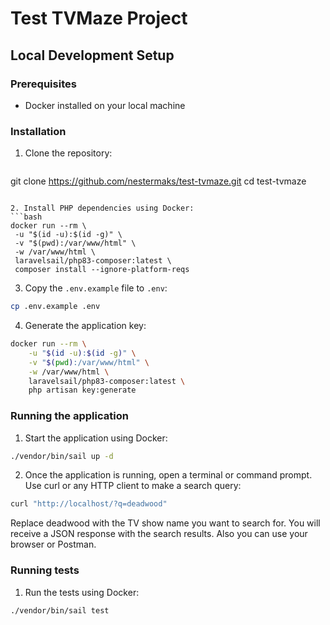 # Test TVMaze Project

## Local Development Setup

### Prerequisites
- Docker installed on your local machine

### Installation

1. Clone the repository:
   ```bash
git clone https://github.com/nestermaks/test-tvmaze.git
cd test-tvmaze
   ```

2. Install PHP dependencies using Docker:
```bash
docker run --rm \
    -u "$(id -u):$(id -g)" \
    -v "$(pwd):/var/www/html" \
    -w /var/www/html \
    laravelsail/php83-composer:latest \
    composer install --ignore-platform-reqs
```

3. Copy the `.env.example` file to `.env`:
```bash
cp .env.example .env
```

4. Generate the application key:
```bash
docker run --rm \
    -u "$(id -u):$(id -g)" \
    -v "$(pwd):/var/www/html" \
    -w /var/www/html \
    laravelsail/php83-composer:latest \
    php artisan key:generate
```

### Running the application

1. Start the application using Docker:
```bash
./vendor/bin/sail up -d
```

2. Once the application is running, open a terminal or command prompt. Use curl or any HTTP client to make a search query:
```bash
curl "http://localhost/?q=deadwood"
```
Replace deadwood with the TV show name you want to search for. You will receive a JSON response with the search results. Also you can use your browser or Postman.

### Running tests

1. Run the tests using Docker:
```bash
./vendor/bin/sail test
```
